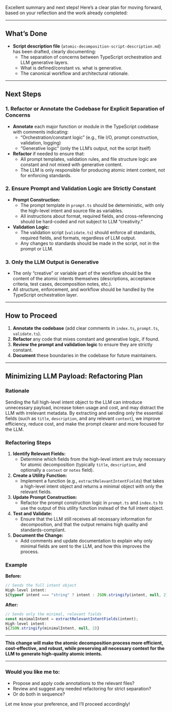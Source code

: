 Excellent summary and next steps! Here’s a clear plan for moving forward, based on your reflection and the work already completed:

---

## **What’s Done**
- **Script description file** (`atomic-decomposition-script-description.md`) has been drafted, clearly documenting:
  - The separation of concerns between TypeScript orchestration and LLM generative layers.
  - What is defined/constant vs. what is generative.
  - The canonical workflow and architectural rationale.

---

## **Next Steps**

### 1. **Refactor or Annotate the Codebase for Explicit Separation of Concerns**
- **Annotate** each major function or module in the TypeScript codebase with comments indicating:
  - “Orchestration/constant logic” (e.g., file I/O, prompt construction, validation, logging)
  - “Generative logic” (only the LLM’s output, not the script itself)
- **Refactor** if needed to ensure that:
  - All prompt templates, validation rules, and file structure logic are constant and not mixed with generative content.
  - The LLM is only responsible for producing atomic intent content, not for enforcing standards.

### 2. **Ensure Prompt and Validation Logic are Strictly Constant**
- **Prompt Construction:**  
  - The prompt template in `prompt.ts` should be deterministic, with only the high-level intent and source file as variables.
  - All instructions about format, required fields, and cross-referencing should be hard-coded and not subject to LLM “creativity.”
- **Validation Logic:**  
  - The validation script (`validate.ts`) should enforce all standards, required fields, and formats, regardless of LLM output.
  - Any changes to standards should be made in the script, not in the prompt or LLM.

### 3. **Only the LLM Output is Generative**
- The only “creative” or variable part of the workflow should be the content of the atomic intents themselves (descriptions, acceptance criteria, test cases, decomposition notes, etc.).
- All structure, enforcement, and workflow should be handled by the TypeScript orchestration layer.

---

## **How to Proceed**

1. **Annotate the codebase** (add clear comments in `index.ts`, `prompt.ts`, `validate.ts`).
2. **Refactor** any code that mixes constant and generative logic, if found.
3. **Review the prompt and validation logic** to ensure they are strictly constant.
4. **Document** these boundaries in the codebase for future maintainers.

---

## **Minimizing LLM Payload: Refactoring Plan**

### Rationale
Sending the full high-level intent object to the LLM can introduce unnecessary payload, increase token usage and cost, and may distract the LLM with irrelevant metadata. By extracting and sending only the essential fields (such as `title`, `description`, and any relevant `context`), we improve efficiency, reduce cost, and make the prompt clearer and more focused for the LLM.

### Refactoring Steps
1. **Identify Relevant Fields:**
   - Determine which fields from the high-level intent are truly necessary for atomic decomposition (typically `title`, `description`, and optionally a `context` or `notes` field).
2. **Create a Utility Function:**
   - Implement a function (e.g., `extractRelevantIntentFields`) that takes a high-level intent object and returns a minimal object with only the relevant fields.
3. **Update Prompt Construction:**
   - Refactor the prompt construction logic in `prompt.ts` and `index.ts` to use the output of this utility function instead of the full intent object.
4. **Test and Validate:**
   - Ensure that the LLM still receives all necessary information for decomposition, and that the output remains high quality and standards-compliant.
5. **Document the Change:**
   - Add comments and update documentation to explain why only minimal fields are sent to the LLM, and how this improves the process.

### Example
**Before:**
```ts
// Sends the full intent object
High-level intent:
${typeof intent === "string" ? intent : JSON.stringify(intent, null, 2)}
```

**After:**
```ts
// Sends only the minimal, relevant fields
const minimalIntent = extractRelevantIntentFields(intent);
High-level intent:
${JSON.stringify(minimalIntent, null, 2)}
```

---

**This change will make the atomic decomposition process more efficient, cost-effective, and robust, while preserving all necessary context for the LLM to generate high-quality atomic intents.**

---

### **Would you like me to:**
- Propose and apply code annotations to the relevant files?
- Review and suggest any needed refactoring for strict separation?
- Or do both in sequence?

Let me know your preference, and I’ll proceed accordingly!